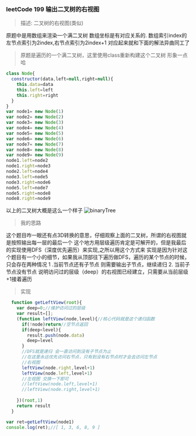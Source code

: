 ### leetCode 199 输出二叉树的右视图
> 描述: 二叉树的右视图(类似)

原题中是用数组来渲染一个满二叉树 数组坐标是有对应关系的.
数组索引index的左节点索引为2index,右节点索引为2index+1
对应起来就和下面的解法异曲同工了
> 原题是遍历的一个满二叉树，这里使用class重新构建这个二叉树 形象一点哈
```javascript
class Node{
  constructor(data,left=null,right=null){
    this.data=data
    this.left=left
    this.right=right
  }
}
var node1= new Node(1)
var node2= new Node(2)
var node3= new Node(3)
var node4= new Node(4)
var node5= new Node(5)
var node6= new Node(6)
var node7= new Node(7)
var node8= new Node(8)
var node9= new Node(9)
node1.left=node2
node1.right=node3
node2.left=node4
node3.left=node5
node3.right=node6
node5.left=node7
node5.right=node8
node8.right=node9
```
以上的二叉树大概是这么一个样子
![binaryTree](https://user-images.githubusercontent.com/11674767/56939311-3ac86e80-6b3a-11e9-98ca-a21fad3567c0.jpg)
> 我的思路

这个题目咋一眼还有点3D转换的意思，仔细观察上面的二叉树，所谓的右视图就是按照输出每一层的最后一个
这个地方用层级遍历肯定是可解开的，但是我最后的实现使用DFS（深度优先遍历）来实现,之所以用这个方式来
实现是因为针对这个题目有一个小的细节，如果我从顶部往下遍历做DFS，遍历的某个节点的时候，只会存在两种情况
1 .当前节点还有子节点 则需要输出子节点，继续递归
2. 当前子节点没有节点 说明访问过的层级（deep）的右视图已经建立，只需要从当前层级+1接着遍历
> 实现
```javascript
  function getLeftView(root){
    var deep=0;//维护访问过的层级
    var result=[];
    (function leftView(node,level){//核心代码就是这个递归函数
      if(!node)return//空节点返回
      if(deep<level){
        result.push(node.data)
        deep=level
      }
      //DFS就是递归 会一直访问到没有子节点为止
      //在这里永远优先访问右节点，只有到没有右节点时才会去访问左节点
      //右视图
      leftView(node.right,level+1)
      leftView(node.left,level+1)
      //左视图 交换一下即可
      //leftView(node.left,level+1)      
      //leftView(node.right,level+1)  
            
    })(root,1)
    return result
  }

var ret=getLeftView(node1)
console.log(ret);//[ 1, 3, 6, 8, 9 ]
```


